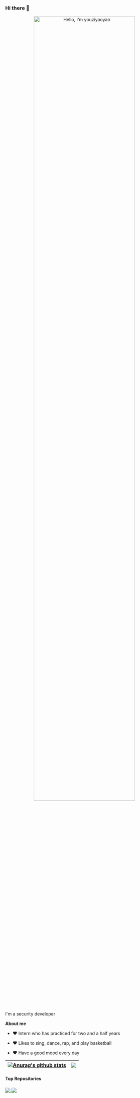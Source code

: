 ### Hi there 👋
<p align="center"><a href="https://github.com/youziyaoyao/youziyaoyao"><img width="80%" alt="Hello, I'm youziyaoyao" src="./assets/gh-readme-header.png" /></a></p>

<br />

I'm a security developer

**About me**

- ❤️ Intern who has practiced for two and a half years

- ❤️ Likes to sing, dance, rap, and play basketball

- ❤️ Have a good mood every day



| <a href="https://github.com/anuraghazra/github-readme-stats"><img align="center" src="https://github-readme-stats.vercel.app/api?username=youziyaoyao&show_icons=true&include_all_commits=true&theme=buefy&hide_border=true" alt="Anurag's github stats" /></a> | <a href="https://github.com/anuraghazra/github-readme-stats"><img align="center" src="https://github-readme-stats.vercel.app/api/top-langs/?username=youziyaoyao&layout=compact&theme=buefy&hide_border=true" /></a> |
| ------------- | ------------- |

#### Top Repositories


<a href="https://github.com/youziyaoyao/fscan">
  <img align="center" src="https://github-readme-stats.vercel.app/api/pin/?username=youziyaoyao&repo=github-readme-stats&theme=buefy" />
</a>
<a href="https://github.com/youziyaoyao/fscan">
  <img align="center" src="https://github-readme-stats.vercel.app/api/pin/?username=youziyaoyao&repo=anuraghazra.github.io&theme=buefy" />
</a>

<br />
<br />
<!--
**youziyaoyao/youziyaoyao** is a ✨ _special_ ✨ repository because its `README.md` (this file) appears on your GitHub profile.

Here are some ideas to get you started:

- 🔭 I’m currently working on ...
- 🌱 I’m currently learning ...
- 👯 I’m looking to collaborate on ...
- 🤔 I’m looking for help with ...
- 💬 Ask me about ...
- 📫 How to reach me: ...
- 😄 Pronouns: ...
- ⚡ Fun fact: ...
-->
